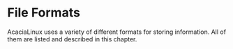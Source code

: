 # File Formats

AcaciaLinux uses a variety of different formats for storing information.
All of them are listed and described in this chapter.
